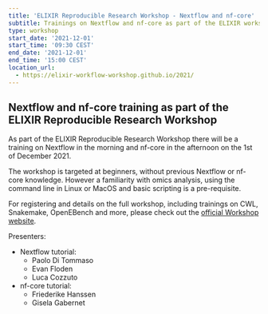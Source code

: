 ```yaml
---
title: 'ELIXIR Reproducible Research Workshop - Nextflow and nf-core'
subtitle: Trainings on Nextflow and nf-core as part of the ELIXIR workshop
type: workshop
start_date: '2021-12-01'
start_time: '09:30 CEST'
end_date: '2021-12-01'
end_time: '15:00 CEST'
location_url:
  - https://elixir-workflow-workshop.github.io/2021/
---
```


## Nextflow and nf-core training as part of the ELIXIR Reproducible Research Workshop

As part of the ELIXIR Reproducible Research Workshop there will be a training on Nextflow in the morning and nf-core in the afternoon on the 1st of December 2021.

The workshop is targeted at beginners, without previous Nextflow or nf-core knowledge. However a familiarity with omics analysis, using the command line in Linux or MacOS and basic scripting is a pre-requisite.

For registering and details on the full workshop, including trainings on CWL, Snakemake, OpenEBench and more, please check out the [official Workshop website](https://elixir-workflow-workshop.github.io/2021/).

Presenters:

- Nextflow tutorial:
  - Paolo Di Tommaso
  - Evan Floden
  - Luca Cozzuto
- nf-core tutorial:
  - Friederike Hanssen
  - Gisela Gabernet
